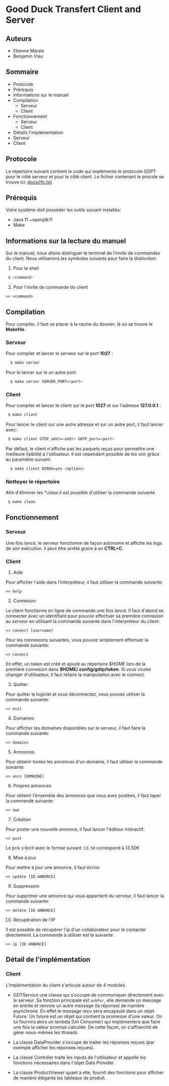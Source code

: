 # Good Duck Transfert Client and Server

## Auteurs
* Etienne Marais
* Benjamin Viau

## Sommaire

 - Protocole
 - Prérequis
 - Informations sur le manuel
 - Compilation
    - Serveur
    - Client
 - Fonctionnement
    - Serveur
    - Client
 - Détails l'implémentation
  - Serveur
  - Client

## Protocole
Le répertoire suivant contient le code qui implémente le protocole GDPT pour le côté serveur et pour le côté client.
Le fichier contenant le procole se trouve ici: [docs/rfc.txt](docs/rfc.txt).

## Prérequis

Votre système doit posséder les outils suivant installés:
- Java 11 ~openjdk11
- Make

## Informations sur la lecture du manuel

Sur le manuel, nous allons distinguer le terminal de l'invite de commandes du client. Nous utiliserons les symboles suivants
pour faire la distinction:
1. Pour le shell

```sh
 $ <command>
```

2. Pour l'invite de commande du client
```
>> <command>
```

## Compilation

Pour compiler, il faut se placer à la racine du dossier, là où se trouve le **Makefile**.


### Serveur

Pour compiler et lancer le serveur sur le port **1027** :
```sh
  $ make server
```
Pour le lancer sur le un autre port:
```sh
  $ make server SERVER_PORT=<port>
```

### Client

Pour compiler et lancer le client sur le port **1027** et sur l'adresse **127.0.0.1** :
```sh
 $ make client
```
Pour lancer le client sur une autre adresse et sur un autre port, il faut lancer avec:
```sh
 $ make client GTDP_addr=<addr> GDTP_port=<port>
```

Par défaut, le client n'affiche pas les paquets reçus pour permettre une meilleure lisibilité
à l'utilisateur. Il est cependant possible de les voir grâce au paramètre suivant:
```sh
  $ make client DEBUG=yes <options>
```

### Nettoyer le répertoire

Afin d'éliminer les *\*.class* il est possible d'utiliser la commande suivante
```sh
 $ make clean
```

## Fonctionnement

### Serveur

Une fois lancé, le serveur fonctionne de façon autonome et affiche les logs
de son exécution. Il peut être arrêté grace à un **CTRL+C**.

### Client

1. Aide

Pour afficher l'aide dans l'interpréteur, il faut utiliser la commande suivante:
```
>> help
```

2. Connexion:

Le client fonctionne en ligne de commande une fois lancé. Il faut d'abord se connecter
avec un identifiant pour pouvoir effectuer sa première connexion au serveur en utilisant
la commande suivante dans l'interpréteur du client:
```
>> connect [username]
```
Pour les connexions suivantes, vous pouvez simplement effectuer la commande suivante:
```
>> connect
```
En effet, un token est créé et ajouté au répertoire *\$HOME* lors de la première connexion
dans **\$HOME/.config/gdtp/token**. Si vous voulez changer d'utilisateur, il faut refaire
la manipulation avec le connect.

3. Quitter:

Pour quitter le logiciel et vous déconnectez, vous pouvez utiliser la commande suivante:
```
>> exit
```

4. Domaines

Pour afficher les domaines disponibles sur le serveur, il faut faire la commande suivante:
```
>> domains
```

5. Annonces

Pour obtenir toutes les annonces d'un domaine, il faut utiliser la commande suivante:
```
>> ancs [DOMAINE]
```

6. Propres annonces

Pour obtenir l'ensemble des annonces que vous avez postées, il faut taper la commande suivante:
```
>> own
```

7. Création

Pour poster une nouvelle annonce, il faut lancer l'éditeur intéractif:
```
>> post
```
Le prix s'écrit avec le format suivant :`13.50` correspond à 13.50€

8. Mise à jour

Pour mettre à jour une annonce, il faut écrire:
```
>> update [ID ANNONCE]
```

9. Suppression

Pour supprimer une annonce qui vous appartient du serveur, il faut lancer la commande suivante:
 ```
 >> delete [ID ANNONCE]
 ```

10. Récupération de l'IP

Il est possible de récupérer l'ip d'un collaborateur pour le contacter directement.
La commande à utiliser est la suivante:
```
>> ip [ID ANNONCE]
```

## Détail de l'implémentation

### Client

L'implémentation du client s'articule autour de 4 modules.
 * GDTService une classe qui s'occupe de communiquer directement avec le serveur. Sa fonction principale est `askFor`, elle demande un message en entrée et renvoie un autre message (la réponse) de manière asynchrone. En effet le message reçu sera encapsulé dans un objet Future. Un future est un objet qui contient la promesse d'une valeur. On lui fournira alors un lambda (Un Consumer<Message>) qui implémentera que faire une fois la valeur promise calculée. De cette façon, on s'affranchit de gérer nous-mêmes les threads.

 * La classe DataProvider s'occupe de traiter les réponses reçues (par exemple afficher les réponses reçues).

 * La classe Contrôler traite les inputs de l'utilisateur et appelle les fonctions nécessaires dans l'objet Data Provider.

 * La classe ProductViewer quant à elle, fournit des fonctions pour afficher de manière élégante les tableaux de produit.

